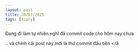 ```yaml
---
layout: post
title: 20/07/2025
tags: [diary]
---
```


Đang đi làm tự nhiên nghĩ đã commit code cho hôm nay chưa

.. và chính cái post này mới là thứ commit đầu tiên </3

